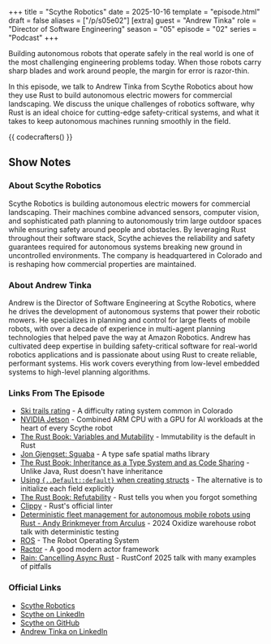 +++
title = "Scythe Robotics"
date = 2025-10-16
template = "episode.html"
draft = false
aliases = ["/p/s05e02"]
[extra]
guest = "Andrew Tinka"
role = "Director of Software Engineering"
season = "05"
episode = "02"
series = "Podcast"
+++

<!-- <div><script id="letscast-player-XXXXX" src="https://letscast.fm/podcasts/rust-in-production-82281512/episodes/scythe-robotics-with-andrew-tinka/player.js?size=s"></script></div> -->

Building autonomous robots that operate safely in the real world is one of the most challenging engineering problems today. When those robots carry sharp blades and work around people, the margin for error is razor-thin.

In this episode, we talk to Andrew Tinka from Scythe Robotics about how they use Rust to build autonomous electric mowers for commercial landscaping. We discuss the unique challenges of robotics software, why Rust is an ideal choice for cutting-edge safety-critical systems, and what it takes to keep autonomous machines running smoothly in the field.

{{ codecrafters() }}

## Show Notes

### About Scythe Robotics

Scythe Robotics is building autonomous electric mowers for commercial landscaping. Their machines combine advanced sensors, computer vision, and sophisticated path planning to autonomously trim large outdoor spaces while ensuring safety around people and obstacles. By leveraging Rust throughout their software stack, Scythe achieves the reliability and safety guarantees required for autonomous systems breaking new ground in uncontrolled environments. The company is headquartered in Colorado and is reshaping how commercial properties are maintained.

### About Andrew Tinka

Andrew is the Director of Software Engineering at Scythe Robotics, where he drives the development of autonomous systems that power their robotic mowers. He specializes in planning and control for large fleets of mobile robots, with over a decade of experience in multi-agent planning technologies that helped pave the way at Amazon Robotics. Andrew has cultivated deep expertise in building safety-critical software for real-world robotics applications and is passionate about using Rust to create reliable, performant systems. His work covers everything from low-level embedded systems to high-level planning algorithms.

### Links From The Episode

- [Ski trails rating](https://en.wikipedia.org/wiki/Piste#North_America,_Australia_and_New_Zealand) - A difficulty rating system common in Colorado
- [NVIDIA Jetson](https://developer.nvidia.com/embedded/jetson-modules) - Combined ARM CPU with a GPU for AI workloads at the heart of every Scythe robot
- [The Rust Book: Variables and Mutability](https://doc.rust-lang.org/stable/book/ch03-01-variables-and-mutability.html#variables-and-mutability) - Immutability is the default in Rust
- [Jon Gjengset: Sguaba](https://www.youtube.com/watch?v=kESBAiTYMoQ) - A type safe spatial maths library
- [The Rust Book: Inheritance as a Type System and as Code Sharing](https://doc.rust-lang.org/stable/book/ch18-01-what-is-oo.html#inheritance-as-a-type-system-and-as-code-sharing) - Unlike Java, Rust doesn't have inheritance
- [Using `{..Default::default}` when creating structs](https://rust-unofficial.github.io/patterns/idioms/default.html) - The alternative is to initialize each field explicitly
- [The Rust Book: Refutability](https://doc.rust-lang.org/stable/book/ch19-02-refutability.html) - Rust tells you when you forgot something
- [Clippy](https://github.com/rust-lang/rust-clippy) - Rust's official linter
- [Deterministic fleet management for autonomous mobile robots using Rust - Andy Brinkmeyer from Arculus](https://www.youtube.com/watch?v=ao-CLgci-e8) - 2024 Oxidize warehouse robot talk with deterministic testing
- [ROS](https://www.ros.org/) - The Robot Operating System
- [Ractor](https://slawlor.github.io/ractor/) - A good modern actor framework
- [Rain: Cancelling Async Rust](https://youtu.be/zrv5Cy1R7r4) - RustConf 2025 talk with many examples of pitfalls

### Official Links

- [Scythe Robotics](https://scytherobotics.com/)
- [Scythe on LinkedIn](https://www.linkedin.com/company/scythe-robotics/)
- [Scythe on GitHub](https://github.com/scythe-robotics)
- [Andrew Tinka on LinkedIn](https://www.linkedin.com/in/andrewtinka/)

